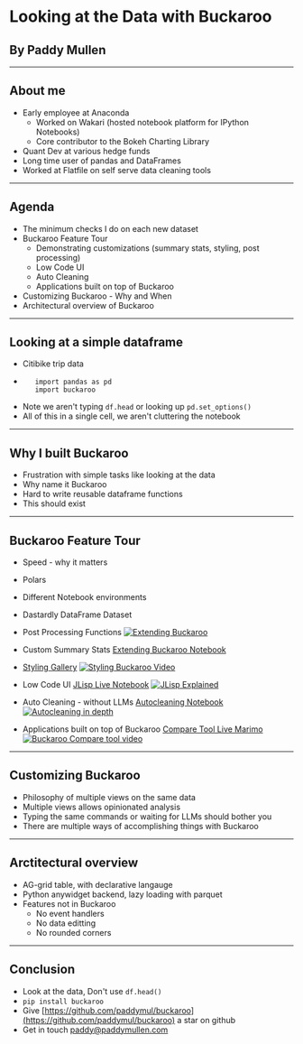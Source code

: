 # Looking at the Data with Buckaroo

## By Paddy Mullen
---


## About me

* Early employee at Anaconda
  * Worked on Wakari (hosted notebook platform for IPython Notebooks)
  * Core contributor to the Bokeh Charting Library
* Quant Dev at various hedge funds
* Long time user of pandas and DataFrames
* Worked at Flatfile on self serve data cleaning tools

---

## Agenda

* The minimum checks I do on each new dataset
* Buckaroo Feature Tour
  * Demonstrating customizations (summary stats, styling, post processing)
  * Low Code UI
  * Auto Cleaning
  * Applications built on top of Buckaroo
* Customizing Buckaroo - Why and When
* Architectural overview of Buckaroo

---

## Looking at a simple dataframe

* Citibike trip data
* ```
     import pandas as pd
     import buckaroo 
   ```
* Note we aren't typing `df.head` or looking up `pd.set_options()`
* All of this in a single cell, we aren't cluttering the notebook

---

## Why I built Buckaroo

* Frustration with simple tasks like looking at the data
* Why name it Buckaroo
* Hard to write reusable dataframe functions
* This should exist


---

## Buckaroo Feature Tour
* Speed - why it matters
* Polars
* Different Notebook environments
* Dastardly DataFrame Dataset 
* Post Processing Functions [![Extending Buckaroo](https://www.gstatic.com/youtube/img/creator/yt_studio_logo_v2_darkmode.svg "Extending Buckaroo")](https://www.youtube.com/watch?v=GPl6_9n31NE)
* Custom Summary Stats  [Extending Buckaroo Notebook](https://paddymul.github.io/buckaroo-examples/lab/index.html?path=Extending.ipynb) 
* [Styling Gallery](
https://marimo.io/p/@paddy-mullen/buckaroo-styling-gallery) [![Styling Buckaroo Video](https://www.gstatic.com/youtube/img/creator/yt_studio_logo_v2_darkmode.svg "Styling Buckaroo")](https://www.youtube.com/watch?v=cbwJyo_PzKY)

* Low Code UI [JLisp Live Notebook](https://marimo.io/p/@paddy-mullen/jlisp-in-buckaroo) [![JLisp Explained](https://www.gstatic.com/youtube/img/creator/yt_studio_logo_v2_darkmode.svg "Buckaroo JLisp explained")](https://youtu.be/3Tf3lnuZcj8)
* Auto Cleaning - without LLMs [Autocleaning Notebook](
https://marimo.io/p/@paddy-mullen/buckaroo-auto-cleaning) [![Autocleaning in depth](https://www.gstatic.com/youtube/img/creator/yt_studio_logo_v2_darkmode.svg "Buckaroo Autocleaning in depth")](https://youtu.be/A-GKVsqTLMI)
* Applications built on top of Buckaroo [Compare Tool Live Marimo](https://marimo.io/p/@paddy-mullen/buckaroo-compare-preview) [![Buckaroo Compare tool video](https://www.gstatic.com/youtube/img/creator/yt_studio_logo_v2_darkmode.svg "Buckaroo Compare tool video")](https://youtube.com/shorts/u3PW6q36ufo)

---

## Customizing Buckaroo


* Philosophy of multiple views on the same data
* Multiple views allows opinionated analysis
* Typing the same commands or waiting for LLMs should bother you
* There are multiple ways of accomplishing things with Buckaroo

---

## Arctitectural overview

* AG-grid table, with declarative langauge
* Python anywidget backend, lazy loading with parquet
* Features not in Buckaroo
  * No event handlers
  * No data editting
  * No rounded corners
  
---

## Conclusion

* Look at the data, Don't use `df.head()`
* `pip install buckaroo`
* Give [https://github.com/paddymul/buckaroo](https://github.com/paddymul/buckaroo) a star on github 
* Get in touch [paddy@paddymullen.com](mailto:paddy@paddymullen.com)
